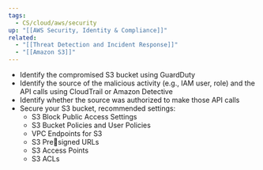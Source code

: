 ```yaml
---
tags:
  - CS/cloud/aws/security
up: "[[AWS Security, Identity & Compliance]]"
related:
  - "[[Threat Detection and Incident Response]]"
  - "[[Amazon S3]]"
---
```

- Identify the compromised S3 bucket using GuardDuty
- Identify the source of the malicious activity (e.g., IAM user, role) and the API calls using CloudTrail or Amazon Detective
- Identify whether the source was authorized to make those API calls
- Secure your S3 bucket, recommended settings:
	- S3 Block Public Access Settings
	- S3 Bucket Policies and User Policies
	- VPC Endpoints for S3
	- S3 Presigned URLs
	- S3 Access Points
	- S3 ACLs